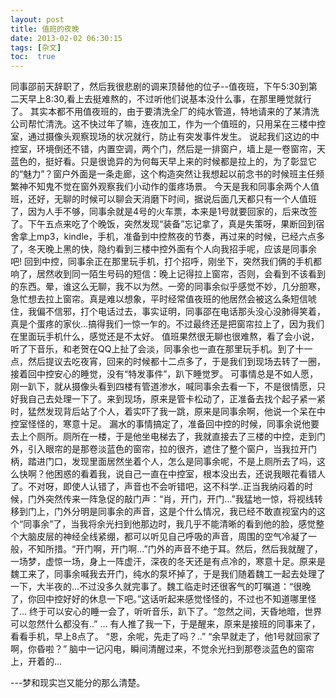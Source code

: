 ```yaml
---
layout: post
title: 值班的夜晚
date: 2013-02-02 06:30:15
tags: [杂文]
toc:  true
---
```

同事邵前天辞职了，然后我很悲剧的调来顶替他的位子--值夜班，下午5:30到第二天早上8:30,看上去挺难熬的，不过听他们说基本没什么事，在那里睡觉就行了。
其实本都不用值夜班的，由于要清洗全厂的纯水管道，特地请来的了某清洗公司帮忙清洗。这不快过年了嘛，连夜加工，作为一个值班的，只用呆在三楼中控室，通过摄像头观察现场的状况就行，防止有突发事件发生。
说起我们这边的中控室，环境倒还不错，内置空调，两个门，然后是一排窗户，墙上是一卷窗帘，天蓝色的，挺好看。只是很诡异的为何每天早上来的时候都是拉上的，为了彰显它的“魅力”？窗户外面是一条走廊，这个构造突然让我想起以前念书的时候班主任频繁神不知鬼不觉在窗外观察我们小动作的蛋疼场景。
今天是我和同事余两个人值班，还好，无聊的时候可以聊会天消磨下时间，据说后面几天都只有一个人值班了，因为人手不够，同事余就是4号的火车票，本来是1号就要回家的，后来改签了。下午五点来吃了个晚饭，突然发现“装备”忘记拿了，真是失策呀，果断回到宿舍拿上mp3，kindle，手机，准备到中控熬夜的节奏，再过来的时候，已经六点多了，冬天晚上黑的快，隐约看到三楼中控外面有个人向我招手呢，应该是同事余吧!
回到中控，同事余正在那里玩手机，打个招呼，刚坐下，突然我们俩的手机都响了，居然收到同一陌生号码的短信：晚上记得拉上窗帘，否则，会看到不该看到的东西。晕，谁这么无聊，我不以为然。一旁的同事余似乎感觉不妙，几分胆寒，急忙想去拉上窗帘。真是难以想象，平时经常值夜班的他居然会被这么条短信唬住，我偏不信邪，打个电话过去，事实证明，同事邵在电话那头没心没肺得笑着，真是个蛋疼的家伙...搞得我们一惊一乍的。不过最终还是把窗帘拉上了，因为我们在里面玩手机什么，感觉还是不太好。
值班果然很无聊也很难熬，看了会小说，听了下音乐，和老贺在QQ上扯了会淡，同事余也一直在那里玩手机。到了十一点，然后提议去吃夜宵，回来的时候都十二点多了，于是我们到现场去转了一圈，接着回中控安心的睡觉，没有“特发事件”，趴下睡觉罗。
可事情总是不如人愿，刚一趴下，就从摄像头看到四楼有管道渗水，喊同事余去看一下，不是很情愿，只好我自己去处理一下了。来到现场，原来是管卡松动了，正准备去找个起子紧一紧时，猛然发现背后站了个人，着实吓了我一跳，原来是同事余啊，他说一个呆在中控室怪怪的，寒意十足。
漏水的事情搞定了，准备回中控的时候，同事余说他要去上个厕所。厕所在一楼，于是他坐电梯去了，我就直接去了三楼的中控，走到门外，引入眼帘的是那卷淡蓝色的窗帘，拉的很齐，遮住了整个窗户，当我拉开门柄，踏进门口，发现里面居然坐着个人，怎么是同事余呢，不是上厕所去了吗，这么快啊？他困惑的看着我，说自己一直在中控室，根本没出去，还说我眼花看错人了。不对呀，即使人认错了，声音也不会听错吧，这不科学..正当我纳闷着的时候，门外突然传来一阵急促的敲门声：“肖，开门，开门...”我猛地一惊，将视线转移到门上，门外分明是同事余的声音，这是个什么情况，我已经不敢直视室内的这个“同事余”了，当我将余光扫到他那边时，我几乎不能清晰的看到他的脸，感觉整个大脑皮层的神经全线紧绷，都可以听见自己呼吸的声音，周围的空气冷凝了一般，不知所措。“开门啊，开门啊...”门外的声音不绝于耳。然后，然后我就醒了，一场梦，虚惊一场，身上一阵虚汗，深夜的冬天还是有点冷的，寒意十足。原来是魏工来了，同事余喊我去开门，纯水的泵坏掉了，于是我们随着魏工一起去处理了一下，大半夜的...不过没多久就完事了。魏工临走时还很客气的叮嘱道：“很晚了，你回中控好好的休息一下吧。”这话听起来感觉怪怪的，不过也不知道哪里怪了...
终于可以安心的睡一会了，听听音乐，趴下了。“忽然之间，天昏地暗，世界可以忽然什么都没有..”
...
有人推了我一下，于是醒来，原来是接班的同事来了，看看手机，早上8点了。
“恩，余呢，先走了吗？..”
“余早就走了，他1号就回家了啊，你昏啦？”
脑中一记闪电，瞬间清醒过来，不觉余光扫到那卷淡蓝色的窗帘上，开着的...

---梦和现实岂又能分的那么清楚。

